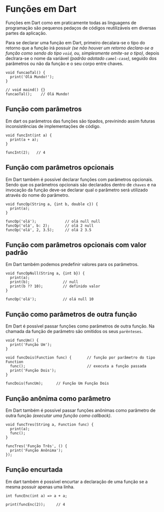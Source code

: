 # Funções em Dart

Funções em Dart como em praticamente todas as linguagens de programação são pequenos pedaços de códigos reutilizáveis em diversas partes da aplicação.

Para se declarar uma função em Dart, primeiro decalara-se o tipo do retorno que a função irá possuir *(se não houver um retorno declara-se a função como sendo do tipo `void`, ou, simplesmente omite-se o tipo)*, depois declrara-se o nome da variável *(padrão adotado `camel-case`)*, seguido dos parâmetros ou não da função e o seu corpo entre chaves.

    void funcaoTal() {
      print('Olá Mundo!');
    }
    
    // void maind() {}
    funcaoTal();    // Olá Mundo!
    
 ## Função com parâmetros
 
 Em dart os parâmetros das funções são tipados, previnindo assim futuras inconsistências de implementações de código.
 
    void funcInt(int a) {
      print(a + a);
    }
    
    funcInt(2);   // 4
    
 ## Função com parâmetros opcionais
 
 Em Dart também é possível declarar funções com parâmetros opcionais. Sendo que os parâmetros opcionais são declarados dentro de `chaves` e na invocação da função deve-se declarar qual o parâmetro será utilizado através do nome do parâmetro.
 
    void funcOp(String a, {int b, double c}) {
      print(a);
    }
    
    funcOp('olá');             // olá null null
    funcOp('olá', b: 2);       // olá 2 null
    funcOp('olá', 2, 3.5);     // olá 2 3.5
    
## Função com parâmetros opcionais com valor padrão

Em Dart também podemos predefinir valores para os parâmetros.

    void funcOpNull(String a, {int b}) {
      print(a);
      print(b);               // null
      print(b ?? 10);         // definido valor
    }
    
    funcOp('olá');            // olá null 10

## Função como parâmetros de outra função

Em Dart é possível passar funções como parâmetros de outra função. Na chamada da função de parâmetro são omitidos os seus `parênteses`.

    void funcUm() {
      print('Função Um');
    }

    void funcDois(Function func) {       // função por parâmetro do tipo Function
      func();                            // executa a função passada
      print('Função Dois');
    }
    
    funcDois(funcUm);      // Função Um Função Dois

## Função anônima como parâmetro

Em Dart também é possível passar funções anônimas como parâmetro de outra função *(executar uma função como callback)*.

    void funcTres(String a, Function func) {
      print(a);
      func();
    }
    
    funcTres('Função Três', () {
      print('Função Anônima');
    });
    
## Função encurtada

Em dart também é possível encurtar a declaração de uma função se a mesma possuir apenas uma linha.

    int funcEnc(int a) => a + a;
    
    print(funcEnc(2));     // 4
    
